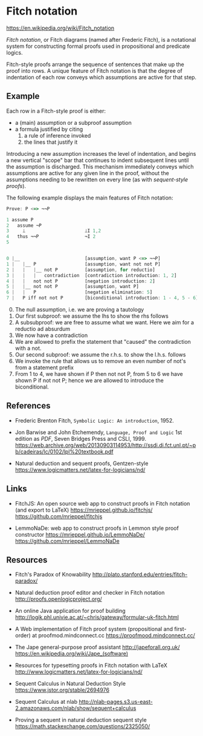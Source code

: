 # Fitch notation

https://en.wikipedia.org/wiki/Fitch_notation

*Fitch notation*, or Fitch diagrams 
(named after Frederic Fitch), 
is a notational system 
for constructing formal proofs used in 
propositional and predicate logics.

Fitch-style proofs 
arrange the sequence of sentences 
that make up the proof into rows. 
A unique feature of Fitch notation 
is that the degree of indentation of each row 
conveys which assumptions are active for that step.

## Example

Each row in a Fitch-style proof is either:
- a (main) assumption or a subproof assumption
- a formula justified by citing
  1. a rule of inference invoked
  2. the lines that justify it

Introducing a new assumption increases the level of indentation, and begins a new vertical "scope" bar that continues to indent subsequent lines until the assumption is discharged. This mechanism immediately conveys which assumptions are active for any given line in the proof, without the assumptions needing to be rewritten on every line (as with *sequent-style proofs*).

The following example displays the main features of Fitch notation:

```js
Prove: P <=> ¬¬P

1 assume P
2   assume ¬P
3     ⟘                      ⟘I 1,2
4   thus ¬¬P                 ¬I 2
5 


0 |__                        [assumption, want P <=> ¬¬P]
1 |   |__ P                  [assumption, want not not P]
2 |   |   |__ not P          [assumption, for reductio]
3 |   |   |   contradiction  [contradiction introduction: 1, 2]
4 |   |   not not P          [negation introduction: 2]
5 |   |__ not not P          [assumption, want P]
6 |   |   P                  [negation elimination: 5]
7 |   P iff not not P        [biconditional introduction: 1 - 4, 5 - 6]
```

0. The null assumption, i.e. we are proving a tautology
1. Our first subproof: we assume the lhs to show the rhs follows
2. A subsubproof: we are free to assume what we want. 
   Here we aim for a reductio ad absurdum
3. We now have a contradiction
4. We are allowed to prefix the statement that "caused"
   the contradiction with a not.
5. Our second subproof: we assume the r.h.s. to show the l.h.s. follows
6. We invoke the rule that allows us to remove an even number of 
   not's from a statement prefix
7. From 1 to 4, we have shown if P then not not P,
   from 5 to 6 we have shown P if not not P;
   hence we are allowed to introduce the biconditional.



## References

* Frederic Brenton Fitch, `Symbolic Logic: An introduction`, 1952.
* Jon Barwise and John Etchemendy, `Language, Proof and Logic` 1st edition as *PDF*, Seven Bridges Press and CSLI, 1999.
https://web.archive.org/web/20130903114953/http://ssdi.di.fct.unl.pt/~pb/cadeiras/lc/0102/lpl%20textbook.pdf

* Natural deduction and sequent proofs, Gentzen-style
https://www.logicmatters.net/latex-for-logicians/nd/




## Links

* FitchJS: An open source web app to construct proofs in Fitch notation (and export to LaTeX)
https://mrieppel.github.io/fitchjs/
https://github.com/mrieppel/fitchjs

* LemmoNaDe: web app to construct proofs in Lemmon style proof constructor
https://mrieppel.github.io/LemmoNaDe/
https://github.com/mrieppel/LemmoNaDe

## Resources

* Fitch's Paradox of Knowability
http://plato.stanford.edu/entries/fitch-paradox/

* Natural deduction proof editor and checker in Fitch notation
http://proofs.openlogicproject.org/

* An online Java application for proof building
http://logik.phl.univie.ac.at/~chris/gateway/formular-uk-fitch.html

* A Web implementation of Fitch proof system (propositional and first-order) at proofmod.mindconnect.cc
https://proofmood.mindconnect.cc/

* The Jape general-purpose proof assistant
http://japeforall.org.uk/
https://en.wikipedia.org/wiki/Jape_(software)

* Resources for typesetting proofs in Fitch notation with LaTeX
http://www.logicmatters.net/latex-for-logicians/nd/

* Sequent Calculus in Natural Deduction Style
https://www.jstor.org/stable/2694976

* Sequent Calculus at nlab
http://nlab-pages.s3.us-east-2.amazonaws.com/nlab/show/sequent+calculus

* Proving a sequent in natural deduction sequent style
https://math.stackexchange.com/questions/2325050/
